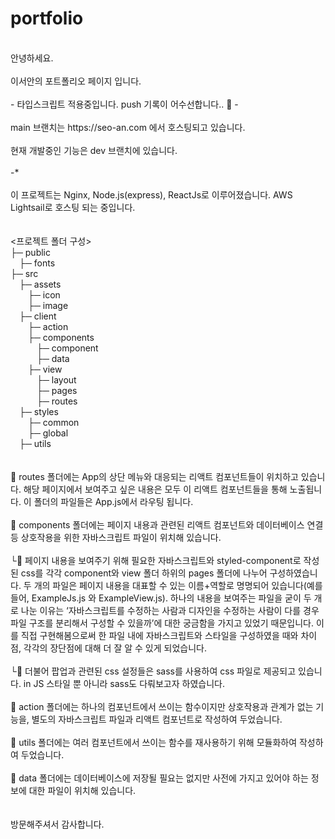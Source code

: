 # portfolio
<br>
안녕하세요.<br>
<br>
이서안의 포트폴리오 페이지 입니다.<br>
<br>
- 타입스크립트 적용중입니다. push 기록이 어수선합니다.. 🧹 -<br>
<br>
main 브랜치는 https://seo-an.com 에서 호스팅되고 있습니다.<br>
<br>
현재 개발중인 기능은 dev 브랜치에 있습니다.<br>
<br>
-*<br>
<br>
이 프로젝트는 Nginx, Node.js(express), ReactJs로 이루어졌습니다. AWS Lightsail로 호스팅 되는 중입니다.<br>
<br>
<br>
<프로젝트 폴더 구성><br>
├─ public<br>
&emsp;├─ fonts<br>
├─ src<br>
&emsp;├─ assets<br>
&emsp;&emsp;├─ icon<br>
&emsp;&emsp;├─ image<br>
&emsp;├─ client<br>
&emsp;&emsp;├─ action<br>
&emsp;&emsp;├─ components<br>
&emsp;&emsp;&emsp;├─ component<br>
&emsp;&emsp;&emsp;├─ data<br>
&emsp;&emsp;├─ view<br>
&emsp;&emsp;&emsp;├─ layout<br>
&emsp;&emsp;&emsp;├─ pages<br>
&emsp;&emsp;&emsp;├─ routes<br>
&emsp;├─ styles<br>
&emsp;&emsp;├─ common<br>
&emsp;&emsp;├─ global<br>
&emsp;├─ utils<br>
<br>
<br>
🤖 routes 폴더에는 App의 상단 메뉴와 대응되는 리액트 컴포넌트들이 위치하고 있습니다. 해당 페이지에서 보여주고 싶은 내용은 모두 이 리액트 컴포넌트들을 통해 노출됩니다. 이 폴더의 파일들은 App.js에서 라우팅 됩니다.<br>
<br>
🤖 components 폴더에는 페이지 내용과 관련된 리액트 컴포넌트와 데이터베이스 연결 등 상호작용을 위한 자바스크립트 파일이 위치해 있습니다.<br>
<br>
└🤖 페이지 내용을 보여주기 위해 필요한 자바스크립트와 styled-component로 작성된 css를 각각 component와 view 폴더 하위의 pages 폴더에 나누어 구성하였습니다. 두 개의 파일은 페이지 내용을 대표할 수 있는 이름+역할로 명명되어 있습니다(예를 들어, ExampleJs.js 와 ExampleView.js). 하나의 내용을 보여주는 파일을 굳이 두 개로 나눈 이유는 ‘자바스크립트를 수정하는 사람과 디자인을 수정하는 사람이 다를 경우 파일 구조를 분리해서 구성할 수 있을까’에 대한 궁금함을 가지고 있었기 때문입니다. 이를 직접 구현해봄으로써 한 파일 내에 자바스크립트와 스타일을 구성하였을 때와 차이점, 각각의 장단점에 대해 더 잘 알 수 있게 되었습니다.<br>
<br>
└🤖 더불어 팝업과 관련된 css 설정들은 sass를 사용하여 css 파일로 제공되고 있습니다. in JS 스타일 뿐 아니라 sass도 다뤄보고자 하였습니다.<br>
<br>
🤖 action 폴더에는 하나의 컴포넌트에서 쓰이는 함수이지만 상호작용과 관계가 없는 기능을, 별도의 자바스크립트 파일과 리액트 컴포넌트로 작성하여 두었습니다.<br>
<br>
🤖 utils 폴더에는 여러 컴포넌트에서 쓰이는 함수를 재사용하기 위해 모듈화하여 작성하여 두었습니다.<br>
<br>
🤖 data 폴더에는 데이터베이스에 저장될 필요는 없지만 사전에 가지고 있어야 하는 정보에 대한 파일이 위치해 있습니다.<br>
<br>
<br>
방문해주셔서 감사합니다.
